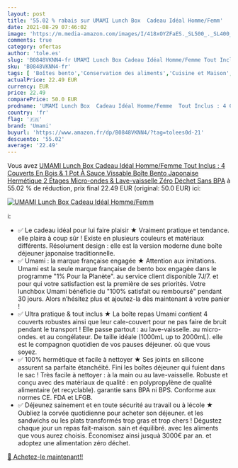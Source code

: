 ```yaml
---
layout: post
title: '55.02 % rabais sur UMAMI Lunch Box  Cadeau Idéal Homme/Femm'
date: 2021-08-29 07:46:02
image: 'https://m.media-amazon.com/images/I/418xOYZFaES._SL500_._SL400_.jpg'
comments: true
category: ofertas
author: 'tole.es'
slug: 'B0848VKNN4-fr UMAMI Lunch Box Cadeau Idéal Homme/Femme Tout Inclus : 4...'
sku: 'B0848VKNN4-fr'
tags: [ 'Boîtes bento','Conservation des aliments','Cuisine et Maison','Rangement et organisation','Rangement et organisation de cuisine','Transport de nourriture','umami', ]
actualPrice: 22.49 EUR
currency: EUR
price: 22.49
comparePrice: 50.0 EUR
prodname: 'UMAMI Lunch Box  Cadeau Idéal Homme/Femme  Tout Inclus : 4 Couverts En Bois & 1 Pot À Sauce  Vissable   Boîte Bento Japonaise Hermétique 2 Étages  Micro-ondes & Lave-vaisselle  Zéro Déchet  Sans BPA'
country: 'fr'
flag: '🇫🇷'
brand: 'Umami'
buyurl: 'https://www.amazon.fr/dp/B0848VKNN4/?tag=tolees0d-21'
descuento: '55.02'
average: '22.49'
---
```


Vous avez [UMAMI Lunch Box  Cadeau Idéal Homme/Femme  Tout Inclus : 4 Couverts En Bois & 1 Pot À Sauce  Vissable   Boîte Bento Japonaise Hermétique 2 Étages  Micro-ondes & Lave-vaisselle  Zéro Déchet  Sans BPA](https://www.amazon.fr/dp/B0848VKNN4/?tag=tolees0d-21)  à  55.02 % de réduction, prix final  22.49 EUR (original: 50.0 EUR) ici:

[![UMAMI Lunch Box  Cadeau Idéal Homme/Femm](https://m.media-amazon.com/images/I/418xOYZFaES._SL500_._SL400_.jpg)](https://www.amazon.fr/dp/B0848VKNN4/?tag=tolees0d-21)

ℹ️:

- ✅ Le cadeau idéal pour lui faire plaisir ★ Vraiment pratique et tendance. elle plaira à coup sûr ! Existe en plusieurs couleurs et matériaux différents. Résolument design : elle est la version moderne dune boîte déjeuner japonaise traditionnelle.
- ✅ Umami : la marque française engagée ★ Attention aux imitations. Umami est la seule marque française de bento box engagée dans le programme "1% Pour la Planète". au service client disponible 7J/7. et pour qui votre satisfaction est la première de ses priorités. Votre lunchbox Umami bénéficie du "100% satisfait ou remboursé" pendant 30 jours. Alors n’hésitez plus et ajoutez-la dès maintenant à votre panier !
- ✅ Ultra pratique & tout inclus ★ La boîte repas Umami contient 4 couverts robustes ainsi que leur cale-couvert pour ne pas faire de bruit pendant le transport ! Elle passe partout : au lave-vaisselle. au micro-ondes. et au congélateur. De taille idéale (1000mL up to 2000mL). elle est le compagnon quotidien de vos pauses déjeuner. où que vous soyez.
- ✅ 100% hermétique et facile à nettoyer ★ Ses joints en silicone assurent sa parfaite étanchéité. Fini les boîtes déjeuner qui fuient dans le sac ! Très facile à nettoyer : à la main ou au lave-vaisselle. Robuste et conçu avec des matériaux de qualité : en polypropylène de qualité alimentaire (et recyclable). garantie sans BPA ni BPS. Conforme aux normes CE. FDA et LFGB.
- ✅ Déjeunez sainement et en toute sécurité au travail ou à lécole ★ Oubliez la corvée quotidienne pour acheter son déjeuner. et les sandwichs ou les plats transformés trop gras et trop chers ! Dégustez chaque jour un repas fait-maison. sain et équilibré. avec les aliments que vous aurez choisis. Économisez ainsi jusquà 3000€ par an. et adoptez une alimentation zéro déchet.

[🛒 Achetez-le maintenant!!](https://www.amazon.fr/dp/B0848VKNN4/?tag=tolees0d-21)
